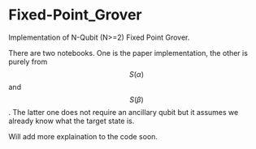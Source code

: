 # Fixed-Point_Grover

Implementation of N-Qubit (N>=2) Fixed Point Grover.

There are two notebooks. One is the paper implementation, the other is purely from $$S(\alpha)$$ and $$S(\beta)$$.
The latter one does not require an ancillary qubit but it assumes we already know what the target state is.

Will add more explaination to the code soon.
